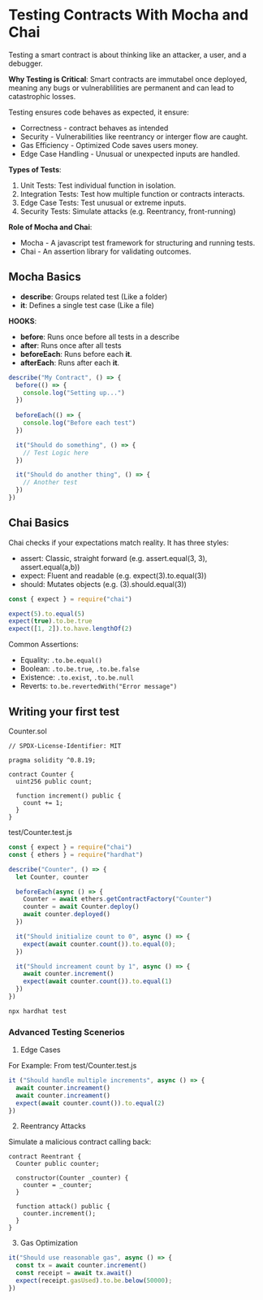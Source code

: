 # Testing Contracts With Mocha and Chai

Testing a  smart contract is about thinking like an attacker, a user, and a debugger.

**Why Testing is Critical**:
Smart contracts are immutabel once deployed, meaning any bugs or vulnerablilities are permanent and can lead to catastrophic losses.

Testing ensures code behaves as expected, it ensure:

- Correctness - contract behaves as intended
- Security - Vulnerabilities like reentrancy or interger flow are caught.
- Gas Efficiency - Optimized Code saves users money.
- Edge Case Handling - Unusual or unexpected inputs are handled.

**Types of Tests**:

1. Unit Tests: Test individual function in isolation.
2. Integration Tests: Test how multiple function or contracts interacts.
3. Edge Case Tests: Test unusual or extreme inputs.
4. Security Tests: Simulate attacks (e.g. Reentrancy, front-running)

**Role of Mocha and Chai**:

- Mocha - A javascript test framework for structuring and running tests.
- Chai - An assertion library for validating outcomes.

## Mocha Basics

- **describe**: Groups related test (Like a folder)
- **it**: Defines a single test case (Like a file)

**HOOKS**:

- **before**: Runs once before all tests in a describe
- **after**: Runs once after all tests
- **beforeEach**: Runs before each **it**.
- **afterEach**: Runs after each **it**.

```js
describe("My Contract", () => {
  before(() => {
    console.log("Setting up...")
  })
  
  beforeEach(() => {
    console.log("Before each test")
  })

  it("Should do something", () => {
    // Test Logic here
  })

  it("Should do another thing", () => {
    // Another test
  })
})
```

## Chai Basics

Chai checks if your expectations match reality. It has three styles:

- assert: Classic, straight forward (e.g. assert.equal(3, 3), assert.equal(a,b))
- expect: Fluent and readable (e.g. expect(3).to.equal(3))
- should: Mutates objects (e.g. (3).should.equal(3))

```js
const { expect } = require("chai")

expect(5).to.equal(5)
expect(true).to.be.true
expect([1, 2]).to.have.lengthOf(2)
```

Common Assertions:

- Equality: `.to.be.equal()`
- Boolean: `.to.be.true`, `.to.be.false`
- Existence: `.to.exist`, `.to.be.null`
- Reverts: `to.be.revertedWith("Error message")`

## Writing your first test

Counter.sol

```sol
// SPDX-License-Identifier: MIT

pragma solidity ^0.8.19;

contract Counter {
  uint256 public count;

  function increment() public {
    count += 1;
  }
}
```

test/Counter.test.js

```js
const { expect } = require("chai")
const { ethers } = require("hardhat")

describe("Counter", () => {
  let Counter, counter

  beforeEach(async () => {
    Counter = await ethers.getContractFactory("Counter")
    counter = await Counter.deploy()
    await counter.deployed()
  })

  it("Should initialize count to 0", async () => {
    expect(await counter.count()).to.equal(0);
  })

  it("Should increament count by 1", async () => {
    await counter.increment()
    expect(await counter.count()).to.equal(1)
  })
})
```

```sh
npx hardhat test
```

### Advanced Testing Scenerios

1. Edge Cases

For Example: From test/Counter.test.js

```js
it ("Should handle multiple increments", async () => {
  await counter.increament()
  await counter.increament()
  expect(await counter.count()).to.equal(2)
})
```

2. Reentrancy Attacks

Simulate a malicious contract calling back:

```sol
contract Reentrant {
  Counter public counter;

  constructor(Counter _counter) {
    counter = _counter;
  }

  function attack() public {
    counter.increment();
  }
}
```

3. Gas Optimization

```js
it("Should use reasonable gas", async () => {
  const tx = await counter.increment()
  const receipt = await tx.await()
  expect(receipt.gasUsed).to.be.below(50000);
})
```
